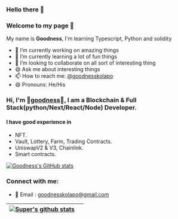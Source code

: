 ### Hello there :wave:
### Welcome to my page 🤗

My name is **Goodness**, I'm learning Typescript, Python and solidity

- :telescope: I’m currently working on amazing things
- :seedling: I’m currently learning a lot of fun things
- :dancers: I’m looking to collaborate on all sort of interesting thing
- :smile: Ask me about interesting things
- :mailbox: How to reach me: [@goodnesskolapo](https://twitter.com/goodnesskolapo)
- :smile: Pronouns: He/His

### Hi, I'm 🥇[goodness](https://twitter.com/goodnesskolapo)🥇, I am a Blockchain & Full Stack(python/Next/React/Node) Developer.

#### I have good experience in 
- NFT.
- Vault, Lottery, Farm, Trading Contracts.
- UniswapV2 & V3, Chainlink.
- Smart contracts.

[![Goodness's GitHub stats](https://github-readme-stats.vercel.app/api?username=goodness5)](https://github.com/goodness5/github-readme-stats)
### Connect with me:

- 📧 Email : goodnesskolapo@gmail.com


| <a href="https://github.com/goodness5?tab=repositories"><img align="center" src="https://github-readme-stats.vercel.app/api?username=goodness5&show_icons=true&include_all_commits=true&theme=buefy&hide_border=true" alt="Super's github stats" /> </a> | <a href="https://github.com/goodness5?tab=repositories"><img align="center" /> </a> |
| -------------------------------------------------------------------------------------------------------------------------------------------------------------------------------------------------------------------------------------------------------------- | -------------------------------------------------------------------------------------------------------------------------------------------------------------------------------------------------------------------- |
